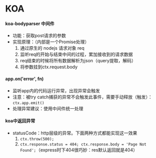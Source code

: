 # KOA

#### koa-bodyparser 中间件
* 功能：获取post请求的参数
* 实现原理：（内部是一个Promise处理）
  1. 通过原生的 nodejs 请求对象 req
  2. 监听req的开始与结束中间的过程，累加接收到的请求数据
  3. req结束的时候将所有数据解析为json（query提取，解码）
  4. 将参数挂到ctx.request.body

#### app.on('error', fn)
* 监听app内的代码运行异常，出现异常会触发
* 注意：被try catch捕获的异常不会触发此事件，需要手动释放（触发）：`ctx.app.emit()`
* 处理异常建议：使用中间件统一处理

#### koa中返回异常
* statusCode：http层级的异常。下面两种方式都能实现这一效果
  1. `ctx.throw(500);`
  2. `ctx.response.status = 404; ctx.response.body = 'Page Not Found';`（express时下404很巧妙：res默认返回就是404）


